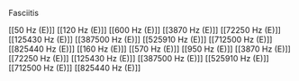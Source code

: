 Fasciitis

[[50 Hz (E)]]
[[120 Hz (E)]]
[[600 Hz (E)]]
[[3870 Hz (E)]]
[[72250 Hz (E)]]
[[125430 Hz (E)]]
[[387500 Hz (E)]]
[[525910 Hz (E)]]
[[712500 Hz (E)]]
[[825440 Hz (E)]]
[[160 Hz (E)]]
[[570 Hz (E)]]
[[950 Hz (E)]]
[[3870 Hz (E)]]
[[72250 Hz (E)]]
[[125430 Hz (E)]]
[[387500 Hz (E)]]
[[525910 Hz (E)]]
[[712500 Hz (E)]]
[[825440 Hz (E)]]
